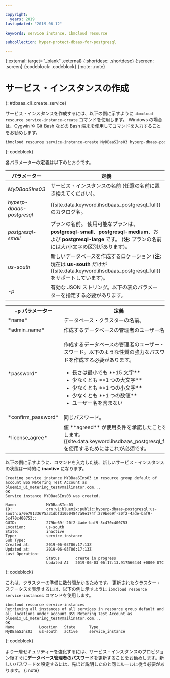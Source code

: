 ```yaml
---

copyright:
  years: 2019
lastupdated: "2019-06-12"

keywords: service instance, ibmcloud resource

subcollection: hyper-protect-dbaas-for-postgresql

---
```


{:external: target="_blank" .external}
{:shortdesc: .shortdesc}
{:screen: .screen}
{:codeblock: .codeblock}
{:note: .note}


# サービス・インスタンスの作成
{: #dbaas_cli_create_service}

サービス・インスタンスを作成するには、以下の例に示すように `ibmcloud resource service-instance-create` コマンドを使用します。 Windows の場合は、Cygwin や Git Bash などの Bash 端末を使用してコマンドを入力することをお勧めします。

```javascript
ibmcloud resource service-instance-create MyDBaaSIns03 hyperp-dbaas-postgresql postgresql-small us-south -p '{"name":"DBaaSTestCLICluster03", "admin_name":"admin","password":"passWORD4User19", "confirm_password":"passWORD4User19", "license_agree":["agreed"]}'
```
{: codeblock}

各パラメーターの定義は以下のとおりです。

| パラメーター        |  定義                                                    |
| ---------------- |  -------------------------------------------------------------- |
| *MyDBaaSIns03*   |  サービス・インスタンスの名前 (任意の名前に置き換えてください)。 |
| *hyperp-dbaas-postgresql* | {{site.data.keyword.ihsdbaas_postgresql_full}} のカタログ名。 |
| *postgresql-small*  | プランの名前。 使用可能なプランは、**postgresql-small**、**postgresql-medium**、および **postgresql-large** です。  (**注:** プランの名前には大/小文字の区別があります)。 |
| *us-south*            | 新しいデータベースを作成するロケーション (**注:** 現在は **us-south** だけが {{site.data.keyword.ihsdbaas_postgresql_full}} をサポートしています)。 |
| *-p*               | 有効な JSON ストリング。以下の表のパラメーターを指定する必要があります。 |

<table>
  <tr>
    <th>-p パラメーター</th>
    <th>定義</th>
  </tr>
  <tr>
    <td>*name*</td>
    <td>データベース・クラスターの名前。</td>
  </tr>
  <tr>
    <td>*admin_name*</td>
    <td>作成するデータベースの管理者のユーザー名。</td>
  </tr>
  <tr>
    <td>*password*</td>
    <td>
      <p>作成するデータベースの管理者のユーザー・パスワード。以下のような性質の強力なパスワードを作成する必要があります。<ul>
          <li>長さは最小でも **15 文字**</li>
          <li>少なくとも **1 つの大文字**</li>
          <li>少なくとも **1 つの小文字**</li>
          <li>少なくとも **1 つの数値**</li>
          <li>ユーザー名を含まない</li>
        </ul>
      </p>
    </td>
  </tr>
  <tr>
    <td>*confirm_password*</td>
    <td>同じパスワード。</td>
  </tr>
  <tr>
    <td>*license_agree*</td>
    <td>値 **agreed** が使用条件を承諾したことを示します。{{site.data.keyword.ihsdbaas_postgresql_full}} を使用するためにはこれが必須です。</td>
  </tr>
</table>

以下の例に示すように、コマンドを入力した後、新しいサービス・インスタンスの状態は一時的に **inactive** になります。

```
Creating service instance MYDBaaSIns03 in resource group default of account BSS Metering Test Account as bluemix_ui_metering_test@mailinator.com...
OK
Service instance MYDBaaSIns03 was created.

Name:             MYDBaaSIns03
ID:               crn:v1:bluemix:public:hyperp-dbaas-postgresql:us-south:a/0e79133675a31dbfd10504847a9e174f:279be69f-20f2-4ade-baf9-5c470c400753::
GUID:             279be69f-20f2-4ade-baf9-5c470c400753   
Location:         us-south   
State:            inactive   
Type:             service_instance   
Sub Type:            
Created at:       2019-06-03T06:17:13Z   
Updated at:       2019-06-03T06:17:13Z   
Last Operation:                      
                  Status       create in progress      
                  Updated At   2019-06-03 06:17:13.917566444 +0000 UTC
```
{: codeblock}

これは、クラスターの準備に数分間かかるためです。 更新されたクラスター・ステータスを表示するには、以下の例に示すように `ibmcloud resource service-instances` コマンドを使用します。

```
ibmcloud resource service-instances
Retrieving all instances of all services in resource group default and all locations under account BSS Metering Test Account as bluemix_ui_metering_test@mailinator.com...
OK
Name           Location   State      Type
MyDBaaSIns03   us-south   active     service_instance
```
{: codeblock}

より一層セキュリティーを強化するには、サービス・インスタンスのプロビジョン後すぐに**データベース管理者のパスワード**を更新することをお勧めします。新しいパスワードを設定するには、先ほど説明したのと同じルールに従う必要があります。
{: note}
